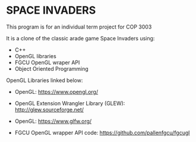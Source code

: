 # SPACE INVADERS

This program is for an individual term project for COP 3003

It is a clone of the classic arade game Space Invaders using:
  - C++ 
  - OpenGL libraries 
  - FGCU OpenGL wraper API 
  - Object Oriented Programming

OpenGL Libraries linked below:
  - OpenGL: https://www.opengl.org/
  - OpenGL Extension Wrangler Library (GLEW): http://glew.sourceforge.net/
  - OpenGL: https://www.glfw.org/

  - FGCU OpenGL wrapper API code: https://github.com/pallenfgcu/fgcugl



